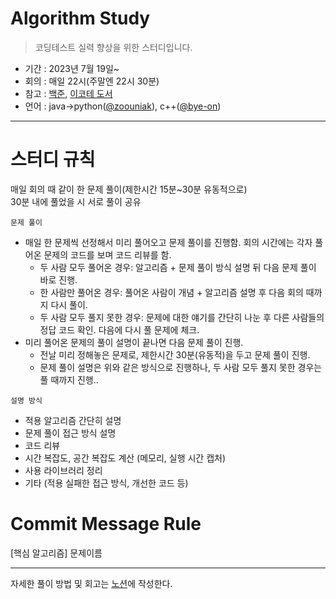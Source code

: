 # Algorithm Study
> 코딩테스트 실력 향상을 위한 스터디입니다.
* 기간 : 2023년 7월 19일~   
* 회의 : 매일 22시(주말엔 22시 30분)   
* 참고 : [백준](https://www.acmicpc.net/), [이코테 도서](http://product.kyobobook.co.kr/detail/S000001810273?LINK=NVB&NaPm=ct%3Dlksgky88%7Cci%3D488ce4b4f48626d07d2064b821d57b14ee0f814b%7Ctr%3Dboksl1%7Csn%3D5342564%7Chk%3Dc57b5de58299b269bc6bbf84ba7888d8f775211b)  
* 언어 : java->python([@zoouniak](https://github.com/zoouniak)), c++([@bye-on](https://github.com/bye-on))   
* * *

# 스터디 규칙
매일 회의 때 같이 한 문제 풀이(제한시간 15분~30분 유동적으로)   
30분 내에 풀었을 시 서로 풀이 공유   

`문제 풀이`
- 매일 한 문제씩 선정해서 미리 풀어오고 문제 풀이를 진행함. 회의 시간에는 각자 풀어온 문제의 코드를 보며 코드 리뷰를 함.
  + 두 사람 모두 풀어온 경우: 알고리즘 + 문제 풀이 방식 설명 뒤 다음 문제 풀이 바로 진행.
  + 한 사람만 풀어온 경우: 풀어온 사람이 개념 + 알고리즘 설명 후 다음 회의 때까지 다시 풀이.
  + 두 사람 모두 풀지 못한 경우: 문제에 대한 얘기를 간단히 나눈 후 다른 사람들의 정답 코드 확인. 다음에 다시 풀 문제에 체크.
- 미리 풀어온 문제의 풀이 설명이 끝나면 다음 문제 풀이 진행.
  + 전날 미리 정해놓은 문제로, 제한시간 30분(유동적)을 두고 문제 풀이 진행.
  + 문제 풀이 설명은 위와 같은 방식으로 진행하나, 두 사람 모두 풀지 못한 경우는 풀 때까지 진행..
  
`설명 방식`
- 적용 알고리즘 간단히 설명
- 문제 풀이 접근 방식 설명
- 코드 리뷰
- 시간 복잡도, 공간 복잡도 계산 (메모리, 실행 시간 캡처)
- 사용 라이브러리 정리
- 기타 (적용 실패한 접근 방식, 개선한 코드 등)

# Commit Message Rule
[핵심 알고리즘] 문제이름  
* * *

자세한 풀이 방법 및 회고는 [노션](https://copper-crown-7e4.notion.site/fc60348902e44592b4e576bfaca684e9?pvs=4)에 작성한다.   

